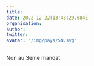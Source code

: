 ```yaml
---
title: 
date: 2022-12-22T13:43:29.684Z
organisation: 
author: 
twitter: 
avatar: "/img/pays/SN.svg"
---
```


Non au 3eme mandat